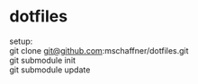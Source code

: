dotfiles
========
setup:<br>
git clone git@github.com:mschaffner/dotfiles.git<br>
git submodule init<br>
git submodule update<br>
